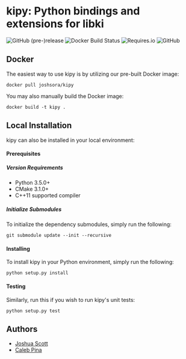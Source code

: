 kipy: Python bindings and extensions for libki
==============================================
![GitHub (pre-)release](https://img.shields.io/github/release-pre/Joshsora/kipy.svg)
![Docker Build Status](https://img.shields.io/docker/build/joshsora/kipy.svg)
![Requires.io](https://img.shields.io/requires/github/Joshsora/kipy.svg)
![GitHub](https://img.shields.io/github/license/Joshsora/kipy.svg)

Docker
------
The easiest way to use kipy is by utilizing our pre-built Docker image:
```
docker pull joshsora/kipy
```

You may also manually build the Docker image:
```
docker build -t kipy .
```

Local Installation
------------------
kipy can also be installed in your local environment:

#### Prerequisites
##### Version Requirements
* Python 3.5.0+
* CMake 3.1.0+
* C++11 supported compiler

##### Initialize Submodules
To initialize the dependency submodules, simply run the following:
```
git submodule update --init --recursive
```

#### Installing
To install kipy in your Python environment, simply run the following:
```
python setup.py install
```

#### Testing
Similarly, run this if you wish to run kipy's unit tests:
```
python setup.py test
```

Authors
-------
* [Joshua Scott](https://github.com/Joshsora/)
* [Caleb Pina](https://github.com/pythonology/)
